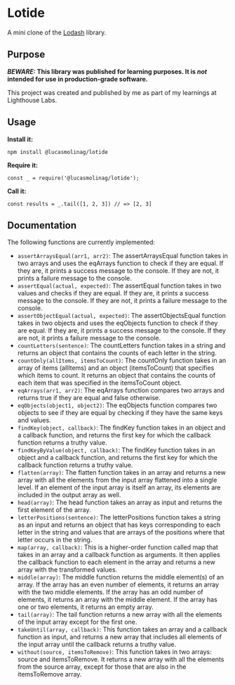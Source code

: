 # Lotide

A mini clone of the [Lodash](https://lodash.com) library.

## Purpose

**_BEWARE:_ This library was published for learning purposes. It is _not_ intended for use in production-grade software.**

This project was created and published by me as part of my learnings at Lighthouse Labs. 

## Usage

**Install it:**

`npm install @lucasmolinag/lotide`

**Require it:**

`const _ = require('@lucasmolinag/lotide');`

**Call it:**

`const results = _.tail([1, 2, 3]) // => [2, 3]`

## Documentation

The following functions are currently implemented:

* `assertArraysEqual(arr1, arr2)`: The assertArraysEqual function takes in two arrays and uses the eqArrays function to check if they are equal. If they are, it prints a success message to the console. If they are not, it prints a failure message to the console.
* `assertEqual(actual, expected)`:  The assertEqual function takes in two values and checks if they are equal. If they are, it prints a success message to the console. If they are not, it prints a failure message to the console.
* `assertObjectEqual(actual, expected)`: The assertObjectsEqual function takes in two objects and uses the eqObjects function to check if they are equal. If they are, it prints a success message to the console. If they are not, it prints a failure message to the console.
* `countLetters(sentence)`: The countLetters function takes in a string and returns an object that contains the counts of each letter in the string.
* `countOnly(allItems, itemsToCount)`: The countOnly function takes in an array of items (allItems) and an object (itemsToCount) that specifies which items to count. It returns an object that contains the counts of each item that was specified in the itemsToCount object.
* `eqArrays(arr1, arr2)`: The eqArrays function compares two arrays and returns true if they are equal and false otherwise.
* `eqObjects(object1, object2)`: The eqObjects function compares two objects to see if they are equal by checking if they have the same keys and values.
* `findKey(object, callback)`: The findKey function takes in an object and a callback function, and returns the first key for which the callback function returns a truthy value.
* `findKeyByValue(object, callback)`: The findKey function takes in an object and a callback function, and returns the first key for which the callback function returns a truthy value.
* `flatten(array)`: The flatten function takes in an array and returns a new array with all the elements from the input array flattened into a single level. If an element of the input array is itself an array, its elements are included in the output array as well.
* `head(array)`: The head function takes an array as input and returns the first element of the array.
* `letterPositions(sentence)`: The letterPositions function takes a string as an input and returns an object that has keys corresponding to each letter in the string and values that are arrays of the positions where that letter occurs in the string.
* `map(array, callback)`: This is a higher-order function called map that takes in an array and a callback function as arguments. It then applies the callback function to each element in the array and returns a new array with the transformed values.
* `middle(array)`: The middle function returns the middle element(s) of an array. If the array has an even number of elements, it returns an array with the two middle elements. If the array has an odd number of elements, it returns an array with the middle element. If the array has one or two elements, it returns an empty array.
* `tail(array)`: The tail function returns a new array with all the elements of the input array except for the first one.
* `takeUntil(array, callback)`: This function takes an array and a callback function as input, and returns a new array that includes all elements of the input array until the callback returns a truthy value.
* `without(source, itemsToRemove)`: This function takes in two arrays: source and itemsToRemove. It returns a new array with all the elements from the source array, except for those that are also in the itemsToRemove array.